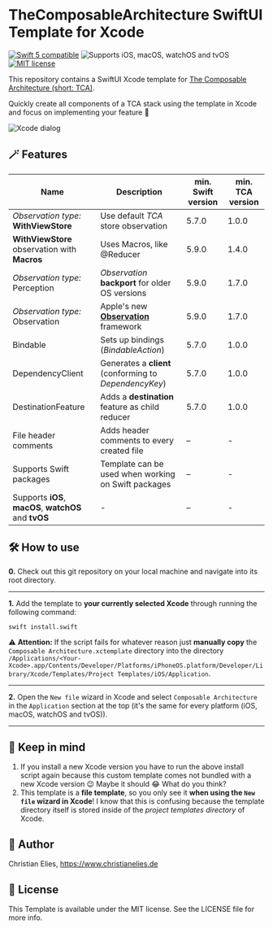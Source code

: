 # TheComposableArchitecture SwiftUI Template for Xcode

<a href="https://developer.apple.com/swift"><img src="https://img.shields.io/badge/swift5-compatible-orange.svg?longCache=true&style=flat-square" alt="Swift 5 compatible"/></a>
<img src="https://img.shields.io/badge/platforms-iOS|%20macOS%20|%20watchOS%20|%20tvOS-lightgray.svg?longCache=true&style=flat-square" alt="Supports iOS, macOS, watchOS and tvOS"/>
<a href="https://en.wikipedia.org/wiki/MIT_License"><img src="https://img.shields.io/badge/license-MIT-lightgray.svg?longCache=true&style=flat-square" alt="MIT license"/></a>

This repository contains a SwiftUI Xcode template for [The Composable Architecture (short: TCA)](https://github.com/pointfreeco/swift-composable-architecture).

Quickly create all components of a TCA stack using the template in Xcode and focus on implementing your feature 🚀

![Xcode dialog](https://github.com/crelies/TheComposableArchitecture-Xcode-Template/blob/feature/1.7.x/xcode-dialog.png)

## 🪄 Features

| Name | Description | min. Swift version | min. TCA version |
| ------------ | ------------------- | ------------------ | ---------------- |
| *Observation type:* **WithViewStore** | Use default *TCA* store observation | 5.7.0 | 1.0.0 |
| **WithViewStore** observation with **Macros**  | Uses Macros, like @Reducer | 5.9.0 | 1.4.0 |
| *Observation type:* Perception | *Observation* **backport** for older OS versions | 5.9.0 | 1.7.0 |
| *Observation type:* Observation | Apple's new [**Observation**](https://developer.apple.com/documentation/observation) framework | 5.9.0 | 1.7.0 |
| Bindable | Sets up bindings (*BindableAction*) | 5.7.0 | 1.0.0 |
| DependencyClient | Generates a **client** (conforming to *DependencyKey*) | 5.7.0 | 1.0.0 |
| DestinationFeature | Adds a **destination** feature as child reducer | 5.7.0 | 1.0.0 |
| File header comments | Adds header comments to every created file | – | - |
| Supports Swift packages | Template can be used when working on Swift packages | – | - |
| Supports **iOS**, **macOS**, **watchOS** and **tvOS** | - | – | - |

## 🛠 How to use

**0.** Check out this git repository on your local machine and navigate into its root directory.

---

**1.** Add the template to **your currently selected Xcode** through running the following command:

```swift install.swift```

⚠️ **Attention:** If the script fails for whatever reason just **manually copy** the `Composable Architecture.xctemplate` directory into
the directory `/Applications/<Your-Xcode>.app/Contents/Developer/Platforms/iPhoneOS.platform/Developer/Library/Xcode/Templates/Project Templates/iOS/Application`.

---

**2.** Open the `New file` wizard in Xcode and select `Composable Architecture` in the `Application` section at the top (it's the same for every platform (iOS, macOS, watchOS and tvOS)).

---

## 🤔 Keep in mind

1. If you install a new Xcode version you have to run the above install script again because this custom template comes not bundled with a new Xcode version 😉 Maybe it should 😂 What do you think?
2. This template is a **file template**, so you only see it **when using the `New file` wizard in Xcode**! I know that this is confusing because the template directory itself is stored inside of the *project templates directory* of Xcode.

## 🤖 Author

Christian Elies, https://www.christianelies.de

## 📄 License

This Template is available under the MIT license. See the LICENSE file for more info.